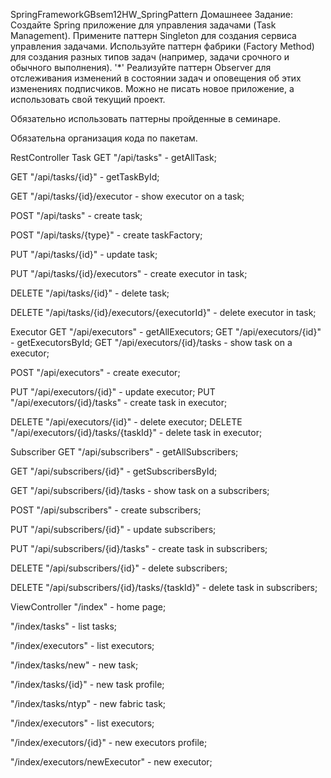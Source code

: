 SpringFrameworkGBsem12HW_SpringPattern
Домашнеее Задание:
Создайте Spring приложение для управления задачами (Task Management). Примените паттерн Singleton для создания сервиса управления задачами.
Используйте паттерн фабрики (Factory Method) для создания разных типов задач (например, задачи срочного и обычного выполнения).
'*' Реализуйте паттерн Observer для отслеживания изменений в состоянии задач и оповещения об этих изменениях подписчиков.
Можно не писать новое приложение, а использовать свой текущий проект.

Обязательно использовать паттерны пройденные в семинаре.

Обязательна организация кода по пакетам.

RestController
Task
GET "/api/tasks" - getAllTask;

GET "/api/tasks/{id}" - getTaskById;

GET "/api/tasks/{id}/executor - show executor on a task;

POST "/api/tasks" - create task;

POST "/api/tasks/{type}" - create taskFactory;

PUT "/api/tasks/{id}" - update task;

PUT "/api/tasks/{id}/executors" - create executor in task;

DELETE "/api/tasks/{id}" - delete task;

DELETE "/api/tasks/{id}/executors/{executorId}" - delete executor in task;

Executor
GET "/api/executors" - getAllExecutors; GET "/api/executors/{id}" - getExecutorsById; GET "/api/executors/{id}/tasks - show task on a executor;

POST "/api/executors" - create executor;

PUT "/api/executors/{id}" - update executor; PUT "/api/executors/{id}/tasks" - create task in executor;

DELETE "/api/executors/{id}" - delete executor; DELETE "/api/executors/{id}/tasks/{taskId}" - delete task in executor;

Subscriber
GET "/api/subscribers" - getAllSubscribers;

GET "/api/subscribers/{id}" - getSubscribersById;

GET "/api/subscribers/{id}/tasks - show task on a subscribers;

POST "/api/subscribers" - create subscribers;

PUT "/api/subscribers/{id}" - update subscribers;

PUT "/api/subscribers/{id}/tasks" - create task in subscribers;

DELETE "/api/subscribers/{id}" - delete subscribers;

DELETE "/api/subscribers/{id}/tasks/{taskId}" - delete task in subscribers;

ViewController
"/index" - home page;

"/index/tasks" - list tasks;

"/index/executors" - list executors;

"/index/tasks/new" - new task;

"/index/tasks/{id}" - new task profile;

"/index/tasks/ntyp" - new fabric task;

"/index/executors" - list executors;

"/index/executors/{id}" - new executors profile;

"/index/executors/newExecutor" - new executor;